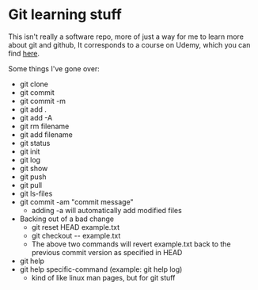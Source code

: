 # Git learning stuff

This isn't really a software repo, more of just a way for me to learn more about git and github, It corresponds to a course on Udemy, which you can find [here](https://www.udemy.com/github-ultimate/).

Some things I've gone over:
- git clone
- git commit
- git commit -m
- git add .
- git add -A
- git rm filename
- git add filename
- git status
- git init
- git log
- git show
- git push
- git pull
- git ls-files
- git commit -am "commit message"
	- adding -a will automatically add modified files
- Backing out of a bad change
	- git reset HEAD example.txt
	- git checkout -- example.txt
	- The above two commands will revert example.txt back to the previous commit version as specified in HEAD
- git help 
- git help specific-command (example: git help log)
	- kind of like linux man pages, but for git stuff




